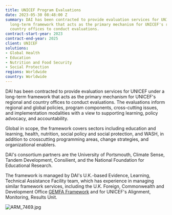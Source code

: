 ```yaml
---
title: UNICEF Program Evaluations
date: 2023-05-30 08:48:00 Z
summary: DAI has been contracted to provide evaluation services for UNICEF under a
  long-term framework that acts as the primary mechanism for UNICEF's regional and
  country offices to conduct evaluations.
contract-start-year: 2023
contract-end-year: 2025
client: UNICEF
solutions:
- Global Health
- Education
- Nutrition and Food Security
- Social Protection
regions: Worldwide
country: Worldwide
---
```


DAI has been contracted to provide evaluation services for UNICEF under a long-term framework that acts as the primary mechanism for UNICEF's regional and country offices to conduct evaluations. The evaluations inform regional and global policies, program components, cross-cutting issues, and implementation modalities with a view to supporting learning, policy advocacy, and accountability.

Global in scope, the framework covers sectors including education and learning, health, nutrition, social policy and social protection, and WASH, in addition to crosscutting programming areas, change strategies, and organizational enablers.

DAI's consortium partners are the University of Portsmouth, Climate Sense, Tandem Development, Consilient, and the National Foundation for Educational Research.

The framework is managed by DAI's U.K.-based Evidence, Learning, Technical Assistance Facility team, which has experience in managing similar framework services, including the U.K. Foreign, Commonwealth and Development Office [GEMFA Framework](https://www.dai.com/our-work/projects/worldwide-global-evaluation-and-monitoring-framework-agreement-gemfa-lot-4) and for UNICEF's Alignment, Monitoring, Results Unit.

![ARM_7469.jpg](/uploads/ARM_7469.jpg)

